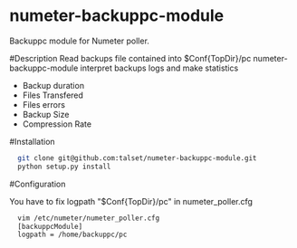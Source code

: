 numeter-backuppc-module
=======================

Backuppc module for Numeter poller.

#Description
Read backups file contained into $Conf{TopDir}/pc
numeter-backuppc-module interpret backups logs and make statistics

* Backup duration
* Files Transfered
* Files errors
* Backup Size
* Compression Rate

#Installation

```bash
  git clone git@github.com:talset/numeter-backuppc-module.git
  python setup.py install
```

#Configuration

You have to fix logpath "$Conf{TopDir}/pc" in numeter_poller.cfg
```bash
  vim /etc/numeter/numeter_poller.cfg 
  [backuppcModule]
  logpath = /home/backuppc/pc
```
